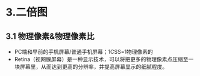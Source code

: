 # 3.二倍图

## 3.1 物理像素&物理像素比

* PC端和早前的手机屏幕/普通手机屏幕；1CSS=1物理像素的
* Retina（视网膜屏幕）是一种显示技术，可以将把更多的物理像素点压缩至一块屏幕里，从而达到更高的分辨率，并提高屏幕显示的细腻程度。

